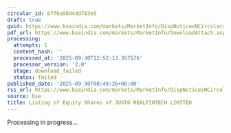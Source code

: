 ```yaml
---
circular_id: 67f6a98d4dd783e5
draft: true
guid: https://www.bseindia.com/markets/MarketInfo/DispNoticesNCirculars.aspx?Noticeid={4666F9AC-AA01-4571-ACD3-9D33EF261145}&noticeno=20250930-15&dt=09/30/2025&icount=15&totcount=55&flag=0
pdf_url: https://www.bseindia.com/markets/MarketInfo/DownloadAttach.aspx?id=20250930-15&attachedId=
processing:
  attempts: 1
  content_hash: ''
  processed_at: '2025-09-30T12:52:13.357576'
  processor_version: '2.0'
  stage: download_failed
  status: failed
published_date: '2025-09-30T08:49:26+00:00'
rss_url: https://www.bseindia.com/markets/MarketInfo/DispNoticesNCirculars.aspx?Noticeid={4666F9AC-AA01-4571-ACD3-9D33EF261145}&noticeno=20250930-15&dt=09/30/2025&icount=15&totcount=55&flag=0
source: bse
title: Listing of Equity Shares of JUSTO REALFINTECH LIMITED
---
```


Processing in progress...